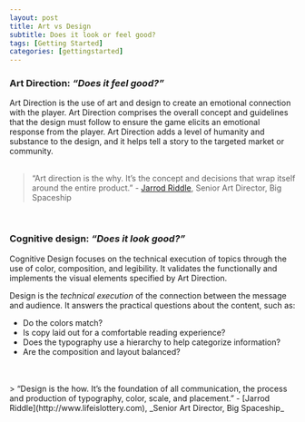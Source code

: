 ```yaml
---
layout: post
title: Art vs Design
subtitle: Does it look or feel good?
tags: [Getting Started]
categories: [gettingstarted]
---
```


### Art Direction: _“Does it feel good?”_  
Art Direction is the use of art and design to create an emotional connection with the player. Art Direction comprises the overall concept and guidelines that the design must follow to ensure the game elicits an emotional response from the player.
Art Direction adds a level of humanity and substance to the design, and it helps tell a story to the targeted market or community. 
<br>
<br>
> “Art direction is the why. It’s the concept and decisions that wrap itself around the entire product.” -
<a href= "http://www.lifeislottery.com" target="_blank">Jarrod Riddle</a>, Senior Art Director, Big Spaceship

<br>

### Cognitive design: _“Does it look good?”_  
Cognitive Design focuses on the technical execution of topics through the use of color, composition, and legibility. It validates the functionally and implements the visual elements specified by Art Direction.  
 
 Design is the _technical execution_ of the connection between the message and audience. It answers the practical questions about the content, such as:
- Do the colors match? 
- Is copy laid out for a comfortable reading experience? 
- Does the typography use a hierarchy to help categorize information? 
- Are the composition and layout balanced?
<br>
<br>
> “Design is the how. It’s the foundation of all communication, the process and production of typography, color, scale, and placement.”    - [Jarrod Riddle](http://www.lifeislottery.com), _Senior Art Director, Big Spaceship_
